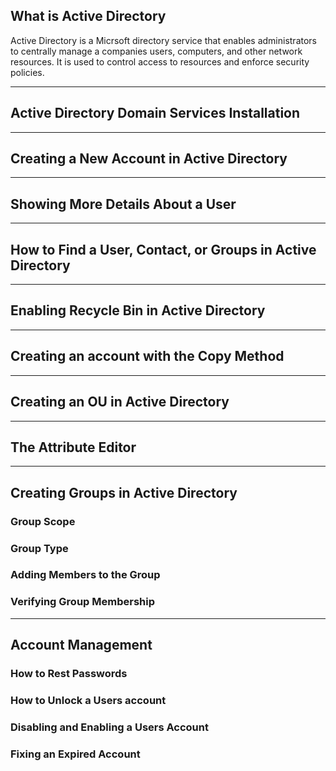 ## What is Active Directory

Active Directory is a Micrsoft directory service that enables administrators to centrally manage a companies users, computers, and other network resources. It is used to control access to resources and enforce security policies.

---
## Active Directory Domain Services Installation
---
## Creating a New Account in Active Directory
---
## Showing More Details About a User
---
## How to Find a User, Contact, or Groups in Active Directory
---
## Enabling Recycle Bin in Active Directory
---
## Creating an account with the Copy Method
---
## Creating an OU in Active Directory
---
## The Attribute Editor
---
## Creating Groups in Active Directory
### Group Scope
### Group Type
### Adding Members to the Group
### Verifying Group Membership
---
## Account Management
### How to Rest Passwords
### How to Unlock a Users account
### Disabling and Enabling a Users Account
### Fixing an Expired Account


